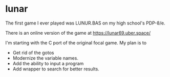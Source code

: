 # lunar

The first game I ever played was LUNUR.BAS on my high school's PDP-8/e.

There is an online version of the game at https://lunar69.uber.space/

I'm starting with the C port of the original focal game.  My plan is to
* Get rid of the gotos
* Modernize the variable names.
* Add the ability to input a program
* Add wrapper to search for better results.
